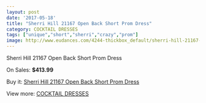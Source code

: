 ```yaml
---
layout: post
date: '2017-05-18'
title: "Sherri Hill 21167 Open Back Short Prom Dress"
category: COCKTAIL DRESSES
tags: ["unique","short","sherri","crazy","prom"]
image: http://www.eudances.com/4244-thickbox_default/sherri-hill-21167-open-back-short-prom-dress.jpg
---
```

Sherri Hill 21167 Open Back Short Prom Dress

On Sales: **$413.99**
<a href="https://www.eudances.com/en/cocktail-dresses/1412-sherri-hill-21167-open-back-short-prom-dress.html"><amp-img layout="responsive" width="600" height="600" src="//www.eudances.com/4244-thickbox_default/sherri-hill-21167-open-back-short-prom-dress.jpg" alt="Sherri Hill 21167 Open Back Short Prom Dress 0" /></a>
<a href="https://www.eudances.com/en/cocktail-dresses/1412-sherri-hill-21167-open-back-short-prom-dress.html"><amp-img layout="responsive" width="600" height="600" src="//www.eudances.com/4245-thickbox_default/sherri-hill-21167-open-back-short-prom-dress.jpg" alt="Sherri Hill 21167 Open Back Short Prom Dress 1" /></a>

Buy it: [Sherri Hill 21167 Open Back Short Prom Dress](https://www.eudances.com/en/cocktail-dresses/1412-sherri-hill-21167-open-back-short-prom-dress.html "Sherri Hill 21167 Open Back Short Prom Dress")

View more: [COCKTAIL DRESSES](https://www.eudances.com/en/14-cocktail-dresses "COCKTAIL DRESSES")